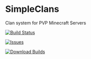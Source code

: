 SimpleClans
==========

Clan system for PVP Minecraft Servers

[![Build Status](https://travis-ci.org/marcelo-mason/SimpleClans.svg)](https://travis-ci.org/marcelo-mason/SimpleClans)

[![Issues](https://img.shields.io/github/issues/marcelo-mason/SimpleClans.svg)](https://github.com/marcelo-mason/SimpleClans/issues)

[![Download Builds](http://i.imgur.com/U2xKM7B.png)](http://repo.sacredlabyrinth.net:8080/job/SimpleClans/ "Download Builds")